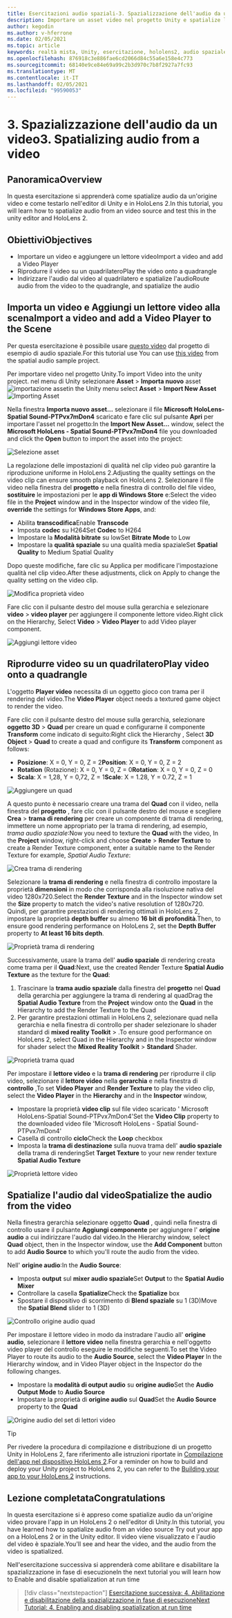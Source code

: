 ```yaml
---
title: Esercitazioni audio spaziali-3. Spazializzazione dell'audio da un video
description: Importare un asset video nel progetto Unity e spatialize l'audio dal video.
author: kegodin
ms.author: v-hferrone
ms.date: 02/05/2021
ms.topic: article
keywords: realtà mista, Unity, esercitazione, hololens2, audio spaziale, MRTK, Toolkit per realtà mista, UWP, Windows 10, HRTF, funzione di trasferimento relativa alla testa, Reverb, Microsoft Spatializer, importazione video, lettore video
ms.openlocfilehash: 876918c3e886fae6cd2066d84c55a6e158e4c773
ms.sourcegitcommit: 68140e9ce84e69a99c2b3d970c7b8f2927a7fc93
ms.translationtype: MT
ms.contentlocale: it-IT
ms.lasthandoff: 02/05/2021
ms.locfileid: "99590053"
---
```

# <a name="3-spatializing-audio-from-a-video"></a><span data-ttu-id="67298-105">3. Spazializzazione dell'audio da un video</span><span class="sxs-lookup"><span data-stu-id="67298-105">3. Spatializing audio from a video</span></span>

## <a name="overview"></a><span data-ttu-id="67298-106">Panoramica</span><span class="sxs-lookup"><span data-stu-id="67298-106">Overview</span></span>

<span data-ttu-id="67298-107">In questa esercitazione si apprenderà come spatialize audio da un'origine video e come testarlo nell'editor di Unity e in HoloLens 2.</span><span class="sxs-lookup"><span data-stu-id="67298-107">In this tutorial, you will learn how to spatialize audio from an video source and test this in the unity editor and HoloLens 2.</span></span>

## <a name="objectives"></a><span data-ttu-id="67298-108">Obiettivi</span><span class="sxs-lookup"><span data-stu-id="67298-108">Objectives</span></span>

* <span data-ttu-id="67298-109">Importare un video e aggiungere un lettore video</span><span class="sxs-lookup"><span data-stu-id="67298-109">Import a video and add a Video Player</span></span>
* <span data-ttu-id="67298-110">Riprodurre il video su un quadrilatero</span><span class="sxs-lookup"><span data-stu-id="67298-110">Play the video onto a quadrangle</span></span>
* <span data-ttu-id="67298-111">Indirizzare l'audio dal video al quadrilatero e spatialize l'audio</span><span class="sxs-lookup"><span data-stu-id="67298-111">Route audio from the video to the quadrangle, and spatialize the audio</span></span>

## <a name="import-a-video-and-add-a-video-player-to-the-scene"></a><span data-ttu-id="67298-112">Importa un video e Aggiungi un lettore video alla scena</span><span class="sxs-lookup"><span data-stu-id="67298-112">Import a video and add a Video Player to the Scene</span></span>

<span data-ttu-id="67298-113">Per questa esercitazione è possibile usare [questo video](https://github.com/microsoft/spatialaudio-unity/blob/develop/Samples/MicrosoftSpatializerSample/Assets/Microsoft%20HoloLens%20-%20Spatial%20Sound-PTPvx7mDon4.mp4?raw=true) dal progetto di esempio di audio spaziale.</span><span class="sxs-lookup"><span data-stu-id="67298-113">For this tutorial use You can use [this video](https://github.com/microsoft/spatialaudio-unity/blob/develop/Samples/MicrosoftSpatializerSample/Assets/Microsoft%20HoloLens%20-%20Spatial%20Sound-PTPvx7mDon4.mp4?raw=true) from the spatial audio sample project.</span></span>

<span data-ttu-id="67298-114">Per importare video nel progetto Unity.</span><span class="sxs-lookup"><span data-stu-id="67298-114">To import Video into the unity project.</span></span> <span data-ttu-id="67298-115">nel menu di Unity selezionare **Asset**  >  **Importa nuovo** asset 
 ![ importazione asset](images/spatial-audio/spatial-audio-03-section1-step1-1.png)</span><span class="sxs-lookup"><span data-stu-id="67298-115">in the Unity menu select **Asset** > **Import New Asset**
![Importing Asset](images/spatial-audio/spatial-audio-03-section1-step1-1.png)</span></span>

<span data-ttu-id="67298-116">Nella finestra **Importa nuovo asset...** selezionare il file **Microsoft HoloLens-Spatial Sound-PTPvx7mDon4** scaricato e fare clic sul pulsante **Apri** per importare l'asset nel progetto:</span><span class="sxs-lookup"><span data-stu-id="67298-116">In the **Import New Asset...** window, select the **Microsoft HoloLens - Spatial Sound-PTPvx7mDon4** file you downloaded and click the **Open** button to import the asset into the project:</span></span>

![Selezione asset](images/spatial-audio/spatial-audio-03-section1-step1-2.png)

<span data-ttu-id="67298-118">La regolazione delle impostazioni di qualità nel clip video può garantire la riproduzione uniforme in HoloLens 2.</span><span class="sxs-lookup"><span data-stu-id="67298-118">Adjusting the quality settings on the video clip can ensure smooth playback on HoloLens 2.</span></span> <span data-ttu-id="67298-119">Selezionare il file video nella finestra del **progetto** e nella finestra di controllo del file video, **sostituire** le impostazioni per le **app di Windows Store** e:</span><span class="sxs-lookup"><span data-stu-id="67298-119">Select the video file in the **Project** window and in the Inspector window of the video file, **override** the settings for **Windows Store Apps**, and:</span></span>

* <span data-ttu-id="67298-120">Abilita **transcodifica**</span><span class="sxs-lookup"><span data-stu-id="67298-120">Enable **Transcode**</span></span>
* <span data-ttu-id="67298-121">Imposta **codec** su H264</span><span class="sxs-lookup"><span data-stu-id="67298-121">Set **Codec** to H264</span></span>
* <span data-ttu-id="67298-122">Impostare la **Modalità bitrate** su low</span><span class="sxs-lookup"><span data-stu-id="67298-122">Set **Bitrate Mode** to Low</span></span>
* <span data-ttu-id="67298-123">Impostare la **qualità spaziale** su una qualità media spaziale</span><span class="sxs-lookup"><span data-stu-id="67298-123">Set **Spatial Quality** to Medium Spatial Quality</span></span>

<span data-ttu-id="67298-124">Dopo queste modifiche, fare clic su Applica per modificare l'impostazione qualità nel clip video.</span><span class="sxs-lookup"><span data-stu-id="67298-124">After these adjustments, click on Apply to change the quality setting on the video clip.</span></span>

![Modifica proprietà video](images/spatial-audio/spatial-audio-03-section1-step1-3.png)

<span data-ttu-id="67298-126">Fare clic con il pulsante destro del mouse sulla gerarchia e selezionare **video**  >  **video player** per aggiungere il componente lettore video.</span><span class="sxs-lookup"><span data-stu-id="67298-126">Right click on the Hierarchy, Select **Video** > **Video Player** to add Video player component.</span></span>

![Aggiungi lettore video](images/spatial-audio/spatial-audio-03-section1-step1-4.png)

## <a name="play-video-onto-a-quadrangle"></a><span data-ttu-id="67298-128">Riprodurre video su un quadrilatero</span><span class="sxs-lookup"><span data-stu-id="67298-128">Play video onto a quadrangle</span></span>

<span data-ttu-id="67298-129">L'oggetto **Player video** necessita di un oggetto gioco con trama per il rendering del video.</span><span class="sxs-lookup"><span data-stu-id="67298-129">The **Video Player** object needs a textured game object to render the video.</span></span>

<span data-ttu-id="67298-130">Fare clic con il pulsante destro del mouse sulla gerarchia, selezionare **oggetto 3D**  >  **Quad** per creare un quad e configurarne il componente **Transform** come indicato di seguito:</span><span class="sxs-lookup"><span data-stu-id="67298-130">Right click the Hierarchy , Select **3D Object** > **Quad** to create a quad and configure its **Transform** component as follows:</span></span>

* <span data-ttu-id="67298-131">**Posizione**: X = 0, Y = 0, Z = 2</span><span class="sxs-lookup"><span data-stu-id="67298-131">**Position**: X = 0, Y = 0, Z = 2</span></span>
* <span data-ttu-id="67298-132">**Rotation** (Rotazione): X = 0, Y = 0, Z = 0</span><span class="sxs-lookup"><span data-stu-id="67298-132">**Rotation**: X = 0, Y = 0, Z = 0</span></span>
* <span data-ttu-id="67298-133">**Scala**: X = 1,28, Y = 0,72, Z = 1</span><span class="sxs-lookup"><span data-stu-id="67298-133">**Scale**: X = 1.28, Y = 0.72, Z = 1</span></span>

![Aggiungere un quad](images/spatial-audio/spatial-audio-03-section2-step1-1.png)

<span data-ttu-id="67298-135">A questo punto è necessario creare una trama del **Quad** con il video, nella finestra del **progetto** , fare clic con il pulsante destro del mouse e scegliere **Crea**  >  **trama di rendering** per creare un componente di trama di rendering, immettere un nome appropriato per la trama di rendering, ad esempio, _trama audio spaziale_:</span><span class="sxs-lookup"><span data-stu-id="67298-135">Now you need to texture the **Quad** with the video, In the **Project** window, right-click and choose **Create** > **Render Texture** to create a Render Texture component, enter a suitable name to the Render Texture for example, _Spatial Audio Texture_:</span></span>

![Crea trama di rendering](images/spatial-audio/spatial-audio-03-section2-step1-2.png)

<span data-ttu-id="67298-137">Selezionare la **trama di rendering** e nella finestra di controllo impostare la proprietà **dimensioni** in modo che corrisponda alla risoluzione nativa del video 1280x720.</span><span class="sxs-lookup"><span data-stu-id="67298-137">Select the **Render Texture** and in the Inspector window set the **Size** property to match the video's native resolution of 1280x720.</span></span> <span data-ttu-id="67298-138">Quindi, per garantire prestazioni di rendering ottimali in HoloLens 2, impostare la proprietà **depth buffer** su almeno **16 bit di profondità**.</span><span class="sxs-lookup"><span data-stu-id="67298-138">Then, to ensure good rendering performance on HoloLens 2, set the **Depth Buffer** property to **At least 16 bits depth**.</span></span>

![Proprietà trama di rendering](images/spatial-audio/spatial-audio-03-section2-step1-3.png)

<span data-ttu-id="67298-140">Successivamente, usare la trama dell' **audio spaziale** di rendering creata come trama per il **Quad**:</span><span class="sxs-lookup"><span data-stu-id="67298-140">Next, use the created Render Texture **Spatial Audio Texture** as the texture for the **Quad**:</span></span>

1. <span data-ttu-id="67298-141">Trascinare la **trama audio spaziale** dalla finestra del **progetto** nel **Quad** della gerarchia per aggiungere la trama di rendering al quad</span><span class="sxs-lookup"><span data-stu-id="67298-141">Drag the **Spatial Audio Texture** from the **Project** window onto the **Quad** in the Hierarchy to add the Render Texture to the Quad</span></span>
2. <span data-ttu-id="67298-142">Per garantire prestazioni ottimali in HoloLens 2, selezionare quad nella gerarchia e nella finestra di controllo per shader selezionare lo shader standard di **mixed reality Toolkit**  >   .</span><span class="sxs-lookup"><span data-stu-id="67298-142">To ensure good performance on HoloLens 2, select Quad in the Hierarchy and in the Inspector window for shader select the **Mixed Reality Toolkit** > **Standard** Shader.</span></span>

![Proprietà trama quad](images/spatial-audio/spatial-audio-03-section2-step1-4.png)

<span data-ttu-id="67298-144">Per impostare il **lettore video** e la **trama di rendering** per riprodurre il clip video, selezionare il **lettore video** nella **gerarchia** e nella finestra di **controllo** ,</span><span class="sxs-lookup"><span data-stu-id="67298-144">To set **Video Player** and **Render Texture** to play the video clip, select the **Video Player** in the **Hierarchy** and in the **Inspector** window,</span></span>

* <span data-ttu-id="67298-145">Impostare la proprietà **video clip** sul file video scaricato ' Microsoft HoloLens-Spatial Sound-PTPvx7mDon4'</span><span class="sxs-lookup"><span data-stu-id="67298-145">Set the **Video Clip** property to the downloaded video file 'Microsoft HoloLens - Spatial Sound-PTPvx7mDon4'</span></span>
* <span data-ttu-id="67298-146">Casella di controllo **ciclo**</span><span class="sxs-lookup"><span data-stu-id="67298-146">Check the **Loop** checkbox</span></span>
* <span data-ttu-id="67298-147">Imposta la **trama di destinazione** sulla nuova trama dell' **audio spaziale** della trama di rendering</span><span class="sxs-lookup"><span data-stu-id="67298-147">Set **Target Texture** to your new render texture **Spatial Audio Texture**</span></span>

![Proprietà lettore video](images/spatial-audio/spatial-audio-03-section2-step1-5.png)

## <a name="spatialize-the-audio-from-the-video"></a><span data-ttu-id="67298-149">Spatialize l'audio dal video</span><span class="sxs-lookup"><span data-stu-id="67298-149">Spatialize the audio from the video</span></span>

<span data-ttu-id="67298-150">Nella finestra gerarchia selezionare oggetto **Quad** , quindi nella finestra di controllo usare il pulsante **Aggiungi componente** per aggiungere l' **origine audio** a cui indirizzare l'audio dal video.</span><span class="sxs-lookup"><span data-stu-id="67298-150">In the Hierarchy window, select **Quad** object, then in the Inspector window, use the **Add Component** button to add **Audio Source** to which you'll route the audio from the video.</span></span>

<span data-ttu-id="67298-151">Nell' **origine audio**:</span><span class="sxs-lookup"><span data-stu-id="67298-151">In the **Audio Source**:</span></span>

* <span data-ttu-id="67298-152">Imposta **output** sul **mixer audio spaziale**</span><span class="sxs-lookup"><span data-stu-id="67298-152">Set **Output** to the **Spatial Audio Mixer**</span></span>
* <span data-ttu-id="67298-153">Controllare la casella **Spatialize**</span><span class="sxs-lookup"><span data-stu-id="67298-153">Check the **Spatialize** box</span></span>
* <span data-ttu-id="67298-154">Spostare il dispositivo di scorrimento di **Blend spaziale** su 1 (3D)</span><span class="sxs-lookup"><span data-stu-id="67298-154">Move the **Spatial Blend** slider to 1 (3D)</span></span>

![Controllo origine audio quad](images/spatial-audio/spatial-audio-03-section3-step1-1.png)

<span data-ttu-id="67298-156">Per impostare il lettore video in modo da instradare l'audio all' **origine audio**, selezionare il **lettore video** nella finestra gerarchia e nell'oggetto video player del controllo eseguire le modifiche seguenti.</span><span class="sxs-lookup"><span data-stu-id="67298-156">To set the Video Player to route its audio to the **Audio Source**, select the **Video Player** In the Hierarchy window, and in Video Player object in the Inspector do the following changes.</span></span>

* <span data-ttu-id="67298-157">Impostare la **modalità di output audio** su **origine audio**</span><span class="sxs-lookup"><span data-stu-id="67298-157">Set the **Audio Output Mode** to **Audio Source**</span></span>
* <span data-ttu-id="67298-158">Impostare la proprietà di **origine audio** sul **Quad**</span><span class="sxs-lookup"><span data-stu-id="67298-158">Set the **Audio Source** property to the **Quad**</span></span>

![Origine audio del set di lettori video](images/spatial-audio/spatial-audio-03-section3-step1-2.png)

> [!TIP]
> <span data-ttu-id="67298-160">Per rivedere la procedura di compilazione e distribuzione di un progetto Unity in HoloLens 2, fare riferimento alle istruzioni riportate in [Compilazione dell'app nel dispositivo HoloLens 2](mr-learning-base-02.md#building-your-application-to-your-hololens-2).</span><span class="sxs-lookup"><span data-stu-id="67298-160">For a reminder on how to build and deploy your Unity project to HoloLens 2, you can refer to the [Building your app to your HoloLens 2](mr-learning-base-02.md#building-your-application-to-your-hololens-2) instructions.</span></span>

## <a name="congratulations"></a><span data-ttu-id="67298-161">Lezione completata</span><span class="sxs-lookup"><span data-stu-id="67298-161">Congratulations</span></span>

<span data-ttu-id="67298-162">In questa esercitazione si è appreso come spatialize audio da un'origine video provare l'app in un HoloLens 2 o nell'editor di Unity.</span><span class="sxs-lookup"><span data-stu-id="67298-162">In this tutorial, you have learned how to spatialize audio from an video source Try out your app on a HoloLens 2 or in the Unity editor.</span></span> <span data-ttu-id="67298-163">Il video viene visualizzato e l'audio del video è spaziale.</span><span class="sxs-lookup"><span data-stu-id="67298-163">You'll see and hear the video, and the audio from the video is spatialized.</span></span>

<span data-ttu-id="67298-164">Nell'esercitazione successiva si apprenderà come abilitare e disabilitare la spazializzazione in fase di esecuzione</span><span class="sxs-lookup"><span data-stu-id="67298-164">In the next tutorial you will learn how to Enable and disable spatialization at run time</span></span>

> [!div class="nextstepaction"]
> [<span data-ttu-id="67298-165">Esercitazione successiva: 4. Abilitazione e disabilitazione della spazializzazione in fase di esecuzione</span><span class="sxs-lookup"><span data-stu-id="67298-165">Next Tutorial: 4. Enabling and disabling spatialization at run time</span></span>](unity-spatial-audio-ch4.md)
